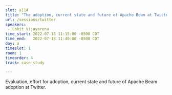 ```yaml
---
slot: a114
title: "The adoption, current state and future of Apache Beam at Twitter"
url: /sessions/twitter
speakers:
 - Lohit Vijayarenu
time_start: 2022-07-18 11:15:00 -0500 CDT
time_end:   2022-07-18 11:40:00 -0500 CDT
day: a
timeslot: 1
room: 1
timeorder: 4
track: case-study

---
```


Evaluation, effort for adoption, current state and future of Apache Beam adoption at Twitter.